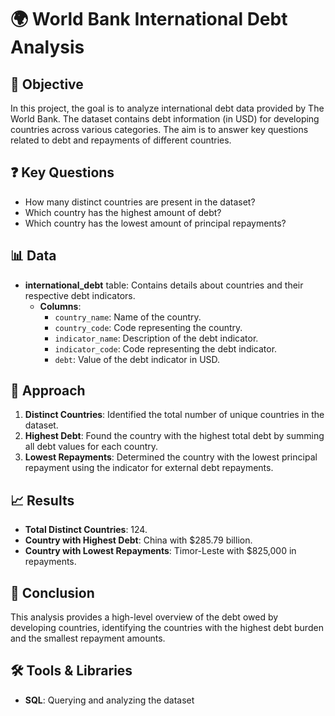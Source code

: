 # 🌍 World Bank International Debt Analysis

## 📝 Objective
In this project, the goal is to analyze international debt data provided by The World Bank. The dataset contains debt information (in USD) for developing countries across various categories. The aim is to answer key questions related to debt and repayments of different countries.

## ❓ Key Questions
- How many distinct countries are present in the dataset?
- Which country has the highest amount of debt?
- Which country has the lowest amount of principal repayments?

## 📊 Data
- **international_debt** table: Contains details about countries and their respective debt indicators.
  - **Columns**:
    - `country_name`: Name of the country.
    - `country_code`: Code representing the country.
    - `indicator_name`: Description of the debt indicator.
    - `indicator_code`: Code representing the debt indicator.
    - `debt`: Value of the debt indicator in USD.

## 🧠 Approach
1. **Distinct Countries**: Identified the total number of unique countries in the dataset.
2. **Highest Debt**: Found the country with the highest total debt by summing all debt values for each country.
3. **Lowest Repayments**: Determined the country with the lowest principal repayment using the indicator for external debt repayments.

## 📈 Results
- **Total Distinct Countries**: 124.
- **Country with Highest Debt**: China with $285.79 billion.
- **Country with Lowest Repayments**: Timor-Leste with $825,000 in repayments.

## 🚀 Conclusion
This analysis provides a high-level overview of the debt owed by developing countries, identifying the countries with the highest debt burden and the smallest repayment amounts.

## 🛠️ Tools & Libraries
- **SQL**: Querying and analyzing the dataset
